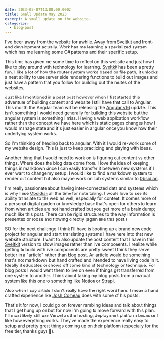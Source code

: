 ```yaml
---
date: 2023-05-07T13:00:00.000Z
title: Small Update May 2023
excerpt: A small update on the website.
categories:
  - blog-post
---
```


I've been away from the website for awhile. Away from [Sveltkit] and front-end development actually. Work has me learning a specialized system which has me learning some C# patterns and their specific setup.

This time has given me some time to reflect on this website and just how I like to play around with technology for learning. [Sveltkit] has been a pretty fun. I like a lot of how the router system works based on file path, it unlocks a neat ability to use server side rendering functions to build out images and just have a pattern that you follow for building out the routes of the websites.

Just like I mentioned in a past post however when I fist started this adventure of building content and website I still have that call to Angular. This month the Angular team will be releasing the [Angular v16] update. This isn't something I would need generally for building this website but the angular system is something I miss. Having a web application workflow rather than the concept we have here which is static pages changes how I would manage state and it's just easier in angular once you know how their underlying system works.

So I'm thinking of heading back to angular. With it I would re-work some of my website design. This is just to keep practicing and playing with ideas.

Another thing that I would need to work on is figuring out content vs other things. Where does the blog data come from. I love the idea of keeping things in markdown since I can easily transfer it between new systems if I ever want to change my setup. I would like to find a markdown system to render out content but also maybe work on sub systems similar to [Obsidian].

I'm really passionate about having inter-connected data and systems which is why I use [Obsidian] all the time for note taking. I would love to see its ability translate to the web as well, especially for content. It comes more of a personal digital garden or knowledge base that's open for others to learn from when articles are not hand crafted but you get more of a brain dump; much like this post. There can be rigid structures to the way information is presented or loose and flowing directly (again like this post.)

SO for the next challenge I think I'll have is booting up a brand new code project for angular and start translating systems I have here into that new website structure. I want to also update the post content that I have in this [Sveltkit] version to show images rather than live components. I realize while getting to build with live components are pretty sweet I think they serve better in a "article" rather than blog post. An article would be something that's not markdown, but hand crafted and intended to have living code in it. Ideally it educates or shows off some kind of technology or technique. For blog posts I would want them to live on even if things get transferred from one system to another. Think about taking my blog posts from a manual system like this one to something like Notion or [Strapi].

Also when I say article I don't really have the right word here. I mean a hand crafted experience like [Josh Comeau] does with some of his posts.

That's it for now, I could go on forever rambling ideas and talk about things that I get hung up on but for now I'm going to move forward with this plan. I'll most likely still use Vercel as the hosting, deployment platform because I like how everything works. They've made the experience really easy to setup and pretty great things coming up on their platform (especially for the free tier, thanks guys 🚀).


[Sveltkit]: https://kit.svelte.dev/
[Angular v16]: https://github.com/angular/angular/tree/16.0.0
[Obsidian]: https://obsidian.md/
[Strapi]: https://strapi.io/
[Josh Comeau]: https://www.joshwcomeau.com/